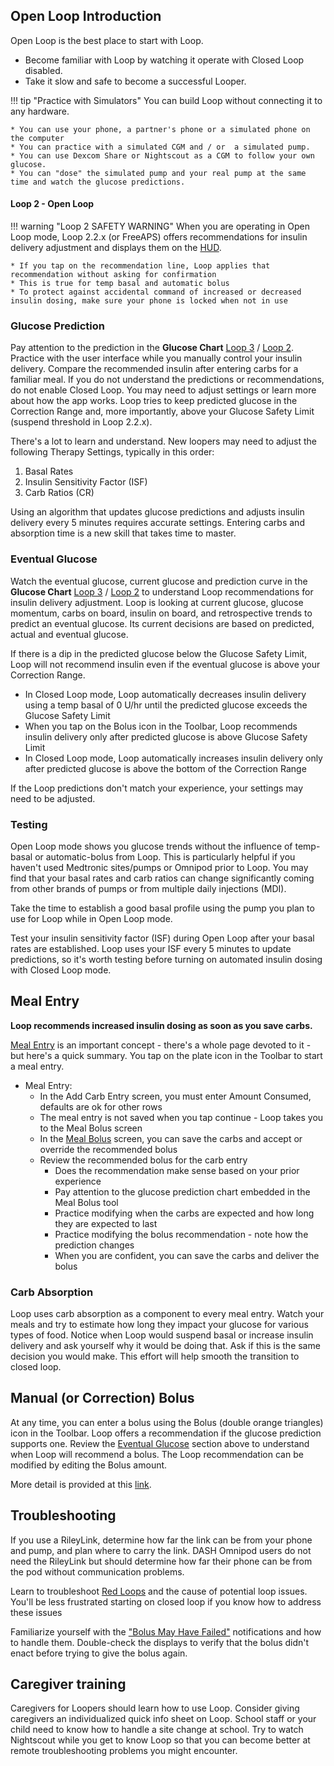 ## Open Loop Introduction

Open Loop is the best place to start with Loop.

* Become familiar with Loop by watching it operate with Closed Loop disabled.
* Take it slow and safe to become a successful Looper.

!!! tip "Practice with Simulators"
    You can build Loop without connecting it to any hardware.

    * You can use your phone, a partner's phone or a simulated phone on the computer
    * You can practice with a simulated CGM and / or  a simulated pump.
    * You can use Dexcom Share or Nightscout as a CGM to follow your own glucose.
    * You can "dose" the simulated pump and your real pump at the same time and watch the glucose predictions.

#### Loop 2 - Open Loop

!!! warning "Loop 2 SAFETY WARNING"
    When you are operating in Open Loop mode, Loop 2.2.x (or FreeAPS) offers recommendations for insulin delivery adjustment and displays them on the [HUD](../loop-settings/displays.md#heads-up-display).

    * If you tap on the recommendation line, Loop applies that recommendation without asking for confirmation
    * This is true for temp basal and automatic bolus
    * To protect against accidental command of increased or decreased insulin dosing, make sure your phone is locked when not in use

### Glucose Prediction

Pay attention to the prediction in the **Glucose Chart** [Loop 3](../../loop-3/displays_v3.md#glucose-chart) / [Loop 2](../loop-settings/displays.md#glucose-chart). Practice with the user interface while you manually control your insulin delivery. Compare the recommended insulin after entering carbs for a familiar meal. If you do not understand the predictions or recommendations, do not enable Closed Loop. You may need to adjust settings or learn more about how the app works. Loop tries to keep predicted glucose in the Correction Range and, more importantly, above your Glucose Safety Limit (suspend threshold in Loop 2.2.x).

There's a lot to learn and understand. New loopers may need to adjust the following Therapy Settings, typically in this order:

1. Basal Rates
1. Insulin Sensitivity Factor (ISF)
1. Carb Ratios (CR)

Using an algorithm that updates glucose predictions and adjusts insulin delivery every 5 minutes requires accurate settings. Entering carbs and absorption time is a new skill that takes time to master.

### Eventual Glucose

Watch the eventual glucose, current glucose and prediction curve in the **Glucose Chart** [Loop 3](../../loop-3/displays_v3.md#glucose-chart) / [Loop 2](../loop-settings/displays.md#glucose-chart) to understand Loop recommendations for insulin delivery adjustment.  Loop is looking at current glucose, glucose momentum, carbs on board, insulin on board, and retrospective trends to predict an eventual glucose.  Its current decisions are based on predicted, actual and eventual glucose.

If there is a dip in the predicted glucose below the Glucose Safety Limit, Loop will not recommend insulin even if the eventual glucose is above your Correction Range.

* In Closed Loop mode, Loop automatically decreases insulin delivery using a temp basal of 0 U/hr until the predicted glucose exceeds the Glucose Safety Limit
* When you tap on the Bolus icon in the Toolbar, Loop recommends insulin delivery only after predicted glucose is above Glucose Safety Limit
* In Closed Loop mode, Loop automatically increases insulin delivery only after predicted glucose is above the bottom of the Correction Range

If the Loop predictions don't match your experience, your settings may need to be adjusted.

### Testing

Open Loop mode shows you glucose trends without the influence of temp-basal or automatic-bolus from Loop. This is particularly helpful if you haven't used Medtronic sites/pumps or Omnipod prior to Loop. You may find that your basal rates and carb ratios can change significantly coming from other brands of pumps or from multiple daily injections (MDI).

Take the time to establish a good basal profile using the pump you plan to use for Loop while in Open Loop mode.

Test your insulin sensitivity factor (ISF) during Open Loop after your basal rates are established.  Loop uses your ISF every 5 minutes to update predictions, so it's worth testing before turning on automated insulin dosing with Closed Loop mode.

## Meal Entry

**Loop recommends increased insulin dosing as soon as you save carbs.**

[Meal Entry](../features/carbs.md) is an important concept - there's a whole page devoted to it - but here's a quick summary. You tap on the plate icon in the Toolbar to start a meal entry.

* Meal Entry:
    * In the Add Carb Entry screen, you must enter Amount Consumed, defaults are ok for other rows
    * The meal entry is not saved when you tap continue - Loop takes you to the Meal Bolus screen
    * In the [Meal Bolus](../features/bolus.md#meal-bolus) screen, you can save the carbs and accept or override the recommended bolus
    * Review the recommended bolus for the carb entry
        * Does the recommendation make sense based on your prior experience
        * Pay attention to the glucose prediction chart embedded in the Meal Bolus tool
        * Practice modifying when the carbs are expected and how long they are expected to last
        * Practice modifying the bolus recommendation - note how the prediction changes
        * When you are confident, you can save the carbs and deliver the bolus

### Carb Absorption

Loop uses carb absorption as a component to every meal entry. Watch your meals and try to estimate how long they impact your glucose for various types of food. Notice when Loop would suspend basal or increase insulin delivery and ask yourself why it would be doing that. Ask if this is the same decision you would make.  This effort  will help smooth the transition to closed loop.


## Manual (or Correction) Bolus

At any time, you can enter a bolus using the Bolus (double orange triangles) icon in the Toolbar. Loop offers a recommendation if the glucose prediction supports one. Review the [Eventual Glucose](#eventual-glucose) section above to understand when Loop will recommend a bolus. The Loop recommendation can be modified by editing the Bolus amount.

More detail is provided at this [link](../features/bolus.md#manual-or-correction-bolus).

## Troubleshooting

If you use a RileyLink, determine how far the link can be from your phone and pump, and plan where to carry the link. DASH Omnipod users do not need the RileyLink but should determine how far their phone can be from the pod without communication problems.

Learn to troubleshoot [Red Loops](../../troubleshooting/yellow-red-loop.md) and the cause of potential loop issues. You'll be less frustrated starting on closed loop if you know how to address these issues

Familiarize yourself with the ["Bolus May Have Failed"](../features/bolus.md#bolus-failure-notifications) notifications and how to handle them.  Double-check the displays to verify that the bolus didn't enact before trying to give the bolus again.

## Caregiver training

Caregivers for Loopers should learn how to use Loop. Consider giving caregivers an individualized quick info sheet on Loop. School staff or your child need to know how to handle a site change at school. Try to watch Nightscout while you get to know Loop so that you can become better at remote troubleshooting problems you might encounter.
